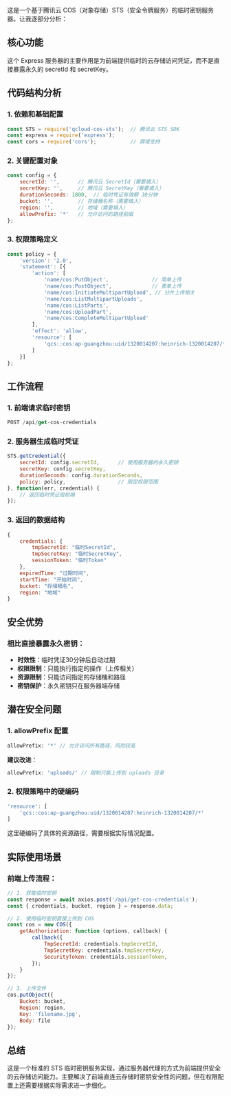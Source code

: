 这是一个基于腾讯云 COS（对象存储）STS（安全令牌服务）的临时密钥服务器。让我逐部分分析：

## 核心功能

这个 Express 服务器的主要作用是为前端提供临时的云存储访问凭证，而不是直接暴露永久的 secretId 和 secretKey。

## 代码结构分析

### 1. 依赖和基础配置

```javascript
const STS = require('qcloud-cos-sts');  // 腾讯云 STS SDK
const express = require('express');
const cors = require('cors');           // 跨域支持
```

### 2. 关键配置对象

```javascript
const config = {
    secretId: '',      // 腾讯云 SecretId（需要填入）
    secretKey: '',     // 腾讯云 SecretKey（需要填入）
    durationSeconds: 1800,  // 临时凭证有效期 30分钟
    bucket: '',        // 存储桶名称（需要填入）
    region: '',        // 地域（需要填入）
    allowPrefix: '*'   // 允许访问的路径前缀
};
```

### 3. 权限策略定义

```javascript
const policy = {
    'version': '2.0',
    'statement': [{
        'action': [
            'name/cos:PutObject',              // 简单上传
            'name/cos:PostObject',             // 表单上传
            'name/cos:InitiateMultipartUpload', // 分片上传相关
            'name/cos:ListMultipartUploads',
            'name/cos:ListParts',
            'name/cos:UploadPart',
            'name/cos:CompleteMultipartUpload'
        ],
        'effect': 'allow',
        'resource': [
            'qcs::cos:ap-guangzhou:uid/1320014207:heinrich-1320014207/*'
        ]
    }]
};
```

## 工作流程

### 1. 前端请求临时密钥

```javascript
POST /api/get-cos-credentials
```

### 2. 服务器生成临时凭证

```javascript
STS.getCredential({
    secretId: config.secretId,      // 使用服务器的永久密钥
    secretKey: config.secretKey,
    durationSeconds: config.durationSeconds,
    policy: policy,                 // 限定权限范围
}, function(err, credential) {
    // 返回临时凭证给前端
});
```

### 3. 返回的数据结构

```javascript
{
    credentials: {
        tmpSecretId: "临时SecretId",
        tmpSecretKey: "临时SecretKey", 
        sessionToken: "临时Token"
    },
    expiredTime: "过期时间",
    startTime: "开始时间",
    bucket: "存储桶名",
    region: "地域"
}
```

## 安全优势

### 相比直接暴露永久密钥：

- **时效性**：临时凭证30分钟后自动过期
- **权限限制**：只能执行指定的操作（上传相关）
- **资源限制**：只能访问指定的存储桶和路径
- **密钥保护**：永久密钥只在服务器端存储

## 潜在安全问题

### 1. allowPrefix 配置

```javascript
allowPrefix: '*' // 允许访问所有路径，风险较高
```

**建议改进**：

```javascript
allowPrefix: 'uploads/' // 限制只能上传到 uploads 目录
```

### 2. 权限策略中的硬编码

```javascript
'resource': [
    'qcs::cos:ap-guangzhou:uid/1320014207:heinrich-1320014207/*'
]
```

这里硬编码了具体的资源路径，需要根据实际情况配置。

## 实际使用场景

### 前端上传流程：

```javascript
// 1. 获取临时密钥
const response = await axios.post('/api/get-cos-credentials');
const { credentials, bucket, region } = response.data;

// 2. 使用临时密钥直接上传到 COS
const cos = new COS({
    getAuthorization: function (options, callback) {
        callback({
            TmpSecretId: credentials.tmpSecretId,
            TmpSecretKey: credentials.tmpSecretKey,
            SecurityToken: credentials.sessionToken,
        });
    }
});

// 3. 上传文件
cos.putObject({
    Bucket: bucket,
    Region: region,
    Key: 'filename.jpg',
    Body: file
});
```

## 总结

这是一个标准的 STS 临时密钥服务实现，通过服务器代理的方式为前端提供安全的云存储访问能力。主要解决了前端直连云存储时密钥安全性的问题，但在权限配置上还需要根据实际需求进一步细化。
